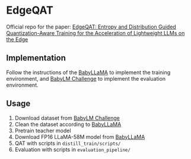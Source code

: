 # EdgeQAT
Official repo for the paper: [EdgeQAT: Entropy and Distribution Guided Quantization-Aware Training
for the Acceleration of Lightweight LLMs on the Edge](https://arxiv.org/abs/2402.10787v1)


## Implementation
Follow the instructions of the [BabyLLaMA](https://github.com/timinar/BabyLlama) to implement the training environment, and [BabyLM Challenge](https://babylm.github.io/index.html) to implement the evaluation environment.


## Usage
1. Download dataset from [BabyLM Challenge](https://babylm.github.io/index.html)
2. Clean the dataset according to [BabyLLaMA](https://github.com/timinar/BabyLlama)
3. Pretrain teacher model
4. Download FP16 LLaMA-58M model from [BabyLLaMA](https://github.com/timinar/BabyLlama)
5. QAT with scripts in `distill_train/scripts/`
6. Evaluation with scripts in `evaluation_pipeline/`






